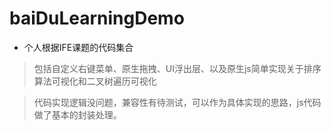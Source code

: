 # baiDuLearningDemo

* 个人根据IFE课题的代码集合

> 包括自定义右键菜单、原生拖拽、UI浮出层、以及原生js简单实现关于排序算法可视化和二叉树遍历可视化

> 代码实现逻辑没问题，兼容性有待测试，可以作为具体实现的思路，js代码做了基本的封装处理。

